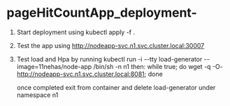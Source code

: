 # pageHitCountApp_deployment-

1. Start deployment using 
		kubectl apply -f .

2. Test the app using 
		http://nodeapp-svc.n1.svc.cluster.local:30007

3. Test load and Hpa by running 
		kubectl run -i --tty load-generator --image=11nehas/node-app /bin/sh -n n1
	then: 
	    while true; do wget -q -O- http://nodeapp-svc.n1.svc.cluster.local:8081; done 

	once completed exit from container and delete load-generator under namespace n1


